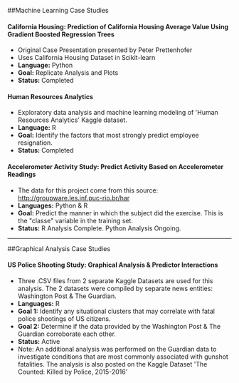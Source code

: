 ##Machine Learning Case Studies
#### California Housing: Prediction of California Housing Average Value Using Gradient Boosted Regression Trees 
  - Original Case Presentation presented by Peter Prettenhofer
  - Uses California Housing Dataset in Scikit-learn
  - **Language:** Python
  - **Goal:** Replicate Analysis and Plots
  - **Status:** Completed

#### Human Resources Analytics
  - Exploratory data analysis and machine learning modeling of 'Human Resources Analytics' Kaggle dataset.
  - **Language:** R
  - **Goal:** Identify the factors that most strongly predict employee resignation.
  - **Status:** Completed

#### Accelerometer Activity Study: Predict Activity Based on Accelerometer Readings
  - The data for this project come from this source: http://groupware.les.inf.puc-rio.br/har
  - **Languages:** Python & R
  - **Goal:** Predict the manner in which the subject did the exercise. This is the "classe" variable in the training set. 
  - **Status:** R Analysis Complete. Python Analysis Ongoing.

***

##Graphical Analysis Case Studies

#### US Police Shooting Study: Graphical Analysis & Predictor Interactions
  - Three .CSV files from 2 separate Kaggle Datasets are used for this analysis. The 2 datasets were compiled by separate news entities: Washington Post & The Guardian.
  - **Languages:** R
  - **Goal 1:** Identify any situational clusters that may correlate with fatal police shootings of US citizens.
  - **Goal 2:** Determine if the data provided by the Washington Post & The Guardian corroborate each other.
  - **Status:** Active
  - Note: An additional analysis was performed on the Guardian data to investigate conditions that are most commonly associated with gunshot fatalities. The analysis is also posted on the Kaggle Dataset 'The Counted: Killed by Police, 2015-2016'
